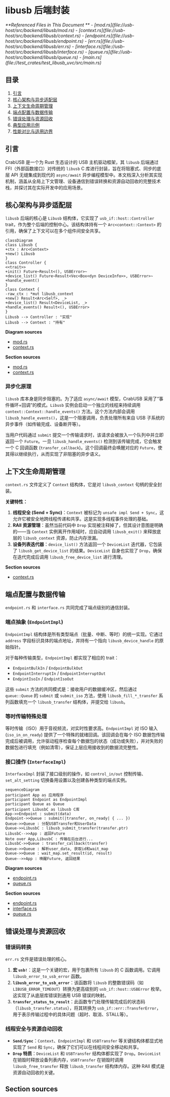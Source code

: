 # libusb 后端封装

<cite>
**Referenced Files in This Document **   
- [mod.rs](file://usb-host/src/backend/libusb/mod.rs)
- [context.rs](file://usb-host/src/backend/libusb/context.rs)
- [endpoint.rs](file://usb-host/src/backend/libusb/endpoint.rs)
- [err.rs](file://usb-host/src/backend/libusb/err.rs)
- [interface.rs](file://usb-host/src/backend/libusb/interface.rs)
- [queue.rs](file://usb-host/src/backend/libusb/queue.rs)
- [main.rs](file://test_crates/test_libusb_uvc/src/main.rs)
</cite>

## 目录
1. [引言](#引言)
2. [核心架构与异步适配层](#核心架构与异步适配层)
3. [上下文生命周期管理](#上下文生命周期管理)
4. [端点配置与数据传输](#端点配置与数据传输)
5. [错误处理与资源回收](#错误处理与资源回收)
6. [典型应用示例](#典型应用示例)
7. [性能对比与适用边界](#性能对比与适用边界)

## 引言

CrabUSB 是一个为 Rust 生态设计的 USB 主机驱动框架，其 `libusb` 后端通过 FFI（外部函数接口）对传统的 `libusb` C 库进行封装，旨在将阻塞式、同步的底层 API 无缝集成到现代的 `async/await` 异步编程模型中。本文档深入分析其实现机制，涵盖从全局上下文管理、设备通信到错误转换和资源自动回收的完整技术栈，并探讨其在实际开发中的应用场景。

## 核心架构与异步适配层

`libusb` 后端的核心是 `Libusb` 结构体，它实现了 `usb_if::host::Controller` trait，作为整个后端的控制中心。该结构体持有一个 `Arc<context::Context>` 的引用，确保了上下文可以在多个组件间安全共享。

```mermaid
classDiagram
class Libusb {
+ctx : Arc<Context>
+new() Libusb
}
class Controller {
<<trait>>
+init() Future~Result<(), USBError>~
+device_list() Future~Result<Vec<Box<dyn DeviceInfo>>, USBError>~
+handle_event()
}
class Context {
-raw_ctx : *mut libusb_context
+new() Result<Arc<Self>, _>
+device_list() Result<DeviceList, _>
+handle_events() Result<(), USBError>
}
Libusb --> Controller : "实现"
Libusb --> Context : "持有"
```

**Diagram sources**
- [mod.rs](file://usb-host/src/backend/libusb/mod.rs#L1-L65)
- [context.rs](file://usb-host/src/backend/libusb/context.rs#L1-L72)

**Section sources**
- [mod.rs](file://usb-host/src/backend/libusb/mod.rs#L1-L65)
- [context.rs](file://usb-host/src/backend/libusb/context.rs#L1-L72)

### 异步化原理

`libusb` 库本身是同步阻塞的。为了适应 `async/await` 模型，CrabUSB 采用了“事件循环+回调”的模式。`Libusb` 实例会启动一个独立的线程来持续调用 `context::Context::handle_events()` 方法。这个方法内部会调用 `libusb_handle_events()`，这是一个阻塞调用，负责处理所有来自 USB 子系统的异步事件（如传输完成、设备断开等）。

当用户代码通过 `submit` 提交一个传输请求时，该请求会被放入一个队列中并立即返回一个 `Future`。一旦 `libusb_handle_events()` 检测到该传输完成，它会触发一个 C 回调函数 (`transfer_callback`)。这个回调最终会唤醒对应的 `Future`，使其得以继续执行，从而实现了非阻塞的异步语义。

## 上下文生命周期管理

`context.rs` 文件定义了 `Context` 结构体，它是对 `libusb_context` 句柄的安全封装。

**关键特性：**

1.  **线程安全 (Send + Sync)**：`Context` 被标记为 `unsafe impl Send + Sync`，这允许它被安全地跨线程传递和共享。这是实现多线程事件处理的基础。
2.  **RAII 资源管理**：虽然当前代码中 `Drop` 实现被注释掉了，但其设计意图是明确的——当 `Context` 实例离开作用域时，应自动调用 `libusb_exit()` 来释放底层的 `libusb_context` 资源，防止内存泄漏。
3.  **设备列表迭代器**：`device_list()` 方法返回一个 `DeviceList` 迭代器，它包装了 `libusb_get_device_list` 的结果。`DeviceList` 自身也实现了 `Drop`，确保在迭代完成后调用 `libusb_free_device_list` 进行清理。

**Section sources**
- [context.rs](file://usb-host/src/backend/libusb/context.rs#L1-L72)

## 端点配置与数据传输

`endpoint.rs` 和 `interface.rs` 共同完成了端点级别的通信封装。

### 端点抽象 (`EndpointImpl`)

`EndpointImpl` 结构体是所有类型端点（批量、中断、等时）的统一实现。它通过 `address` 字段标识具体的端点地址，并持有一个指向 `libusb_device_handle` 的原始指针。

对于每种传输类型，`EndpointImpl` 都实现了相应的 trait：
*   `EndpointBulkIn` / `EndpointBulkOut`
*   `EndpointInterruptIn` / `EndpointInterruptOut`
*   `EndpintIsoIn` / `EndpintIsoOut`

这些 `submit` 方法的共同模式是：接收用户的数据缓冲区，然后通过 `queue::Queue` 的 `submit` 或 `submit_iso` 方法，使用 `libusb_fill_*_transfer` 系列函数填充一个 `libusb_transfer` 结构体，并提交给 `libusb`。

### 等时传输特殊处理

等时传输（ISO）用于音视频流，对实时性要求高。`EndpointImpl` 对 ISO 输入 (`iso_in_on_ready`) 提供了一个特殊的就绪回调。该回调会在每个 ISO 数据包传输完成后被调用，允许驱动程序检查每个数据包的状态（成功或失败），并对失败的数据包进行填充（例如清零），保证上层应用接收到的数据流完整性。

### 接口操作 (`InterfaceImpl`)

`InterfaceImpl` 封装了接口级别的操作，如 `control_in/out` 控制传输、`set_alt_setting` 切换备用设置以及创建各种类型的端点实例。

```mermaid
sequenceDiagram
participant App as 应用程序
participant Endpoint as EndpointImpl
participant Queue as Queue
participant LibusbC as libusb C库
App->>Endpoint : submit(data)
Endpoint->>Queue : submit(|transfer, on_ready| { ... })
Queue->>Queue : 分配USBTransfer和UserData
Queue->>LibusbC : libusb_submit_transfer(transfer.ptr)
LibusbC-->>App : 返回Future
Note over App,LibusbC : 传输在后台进行...
LibusbC->>Queue : transfer_callback(transfer)
Queue->>Queue : 解析user_data, 获取id和wait_map
Queue->>Queue : wait_map.set_result(id, result)
Queue-->>App : 唤醒Future, 返回结果
```

**Diagram sources**
- [endpoint.rs](file://usb-host/src/backend/libusb/endpoint.rs#L1-L191)
- [queue.rs](file://usb-host/src/backend/libusb/queue.rs#L1-L162)

**Section sources**
- [endpoint.rs](file://usb-host/src/backend/libusb/endpoint.rs#L1-L191)
- [interface.rs](file://usb-host/src/backend/libusb/interface.rs#L1-L98)
- [queue.rs](file://usb-host/src/backend/libusb/queue.rs#L1-L162)

## 错误处理与资源回收

### 错误码转换

`err.rs` 文件是错误处理的核心。

1.  **宏 `usb!`**：这是一个关键的宏，用于包裹所有 `libusb` 的 C 函数调用。它调用 `libusb_error_to_usb_error` 函数。
2.  **`libusb_error_to_usb_error`**：该函数将 `libusb` 的整数错误码（如 `LIBUSB_ERROR_TIMEOUT`）转换为更高级别的 `usb_if::host::USBError` 枚举。这实现了从底层库错误到通用 USB 错误的映射。
3.  **`transfer_status_to_result`**：此函数专门处理传输完成后的状态码（`libusb_transfer.status`），将其转换为 `usb_if::err::TransferError`，用于表示传输过程中的具体问题（超时、取消、STALL等）。

### 线程安全与资源自动回收

*   **`Send/Sync`**：`Context`、`EndpointImpl` 和 `USBTransfer` 等关键结构体都显式地实现了 `Send` 和 `Sync`，确保了它们可以在线程间安全移动和共享。
*   **`Drop` 特质**：`DeviceList` 和 `USBTransfer` 结构体都实现了 `Drop`。`DeviceList` 在销毁时释放设备列表内存，`USBTransfer` 在销毁时调用 `libusb_free_transfer` 释放 `libusb_transfer` 结构体内存。这种 RAII 模式是资源自动回收的关键。

**Section sources**
-